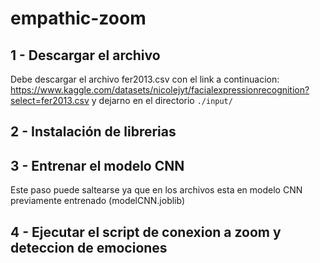 # empathic-zoom

## 1 - Descargar el archivo
Debe descargar el archivo fer2013.csv con el link a continuacion:
https://www.kaggle.com/datasets/nicolejyt/facialexpressionrecognition?select=fer2013.csv y dejarno en el directorio `./input/`

## 2 - Instalación de librerias

## 3 - Entrenar el modelo CNN
Este paso puede saltearse ya que en los archivos esta en modelo CNN previamente entrenado (modelCNN.joblib)

## 4 - Ejecutar el script de conexion a zoom y deteccion de emociones